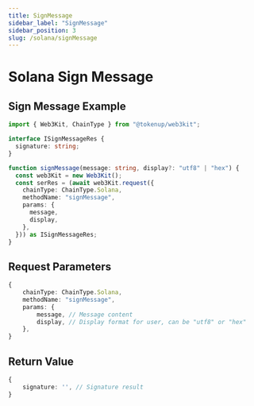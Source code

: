```yaml
---
title: SignMessage
sidebar_label: "SignMessage"
sidebar_position: 3
slug: /solana/signMessage
---
```

# Solana Sign Message

## Sign Message Example

```typescript
import { Web3Kit, ChainType } from "@tokenup/web3kit";

interface ISignMessageRes {
  signature: string;
}

function signMessage(message: string, display?: "utf8" | "hex") {
  const web3Kit = new Web3Kit();
  const serRes = (await web3Kit.request({
    chainType: ChainType.Solana,
    methodName: "signMessage",
    params: {
      message,
      display,
    },
  })) as ISignMessageRes;
}
```

## Request Parameters

```typescript
{
    chainType: ChainType.Solana,
    methodName: "signMessage",
    params: {
        message, // Message content
        display, // Display format for user, can be "utf8" or "hex"
    },
}
```

## Return Value

```typescript
{
    signature: '', // Signature result
}
```
